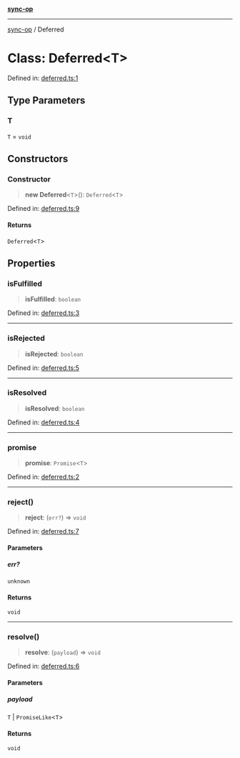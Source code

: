 [**sync-op**](../README.md)

***

[sync-op](../README.md) / Deferred

# Class: Deferred\<T\>

Defined in: [deferred.ts:1](https://github.com/dhcmrlchtdj/sync-op/blob/93fe32636f3c6c188a811dfea276951b3e31f9bc/src/deferred.ts#L1)

## Type Parameters

### T

`T` = `void`

## Constructors

### Constructor

> **new Deferred**\<`T`\>(): `Deferred`\<`T`\>

Defined in: [deferred.ts:9](https://github.com/dhcmrlchtdj/sync-op/blob/93fe32636f3c6c188a811dfea276951b3e31f9bc/src/deferred.ts#L9)

#### Returns

`Deferred`\<`T`\>

## Properties

### isFulfilled

> **isFulfilled**: `boolean`

Defined in: [deferred.ts:3](https://github.com/dhcmrlchtdj/sync-op/blob/93fe32636f3c6c188a811dfea276951b3e31f9bc/src/deferred.ts#L3)

***

### isRejected

> **isRejected**: `boolean`

Defined in: [deferred.ts:5](https://github.com/dhcmrlchtdj/sync-op/blob/93fe32636f3c6c188a811dfea276951b3e31f9bc/src/deferred.ts#L5)

***

### isResolved

> **isResolved**: `boolean`

Defined in: [deferred.ts:4](https://github.com/dhcmrlchtdj/sync-op/blob/93fe32636f3c6c188a811dfea276951b3e31f9bc/src/deferred.ts#L4)

***

### promise

> **promise**: `Promise`\<`T`\>

Defined in: [deferred.ts:2](https://github.com/dhcmrlchtdj/sync-op/blob/93fe32636f3c6c188a811dfea276951b3e31f9bc/src/deferred.ts#L2)

***

### reject()

> **reject**: (`err?`) => `void`

Defined in: [deferred.ts:7](https://github.com/dhcmrlchtdj/sync-op/blob/93fe32636f3c6c188a811dfea276951b3e31f9bc/src/deferred.ts#L7)

#### Parameters

##### err?

`unknown`

#### Returns

`void`

***

### resolve()

> **resolve**: (`payload`) => `void`

Defined in: [deferred.ts:6](https://github.com/dhcmrlchtdj/sync-op/blob/93fe32636f3c6c188a811dfea276951b3e31f9bc/src/deferred.ts#L6)

#### Parameters

##### payload

`T` | `PromiseLike`\<`T`\>

#### Returns

`void`

